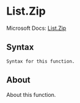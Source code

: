 ---
---

# List.Zip

Microsoft Docs: [List.Zip](https://docs.microsoft.com/en-us/powerquery-m/list-zip)

## Syntax

```
Syntax for this function.
```

## About

About this function.

